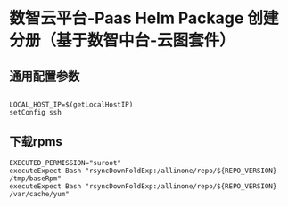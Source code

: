 # 数智云平台-Paas Helm Package 创建分册（基于数智中台-云图套件）

## 通用配置参数

```

LOCAL_HOST_IP=$(getLocalHostIP)
setConfig ssh
```


## 下载rpms

````
EXECUTED_PERMISSION="suroot"
executeExpect Bash "rsyncDownFoldExp:/allinone/repo/${REPO_VERSION}  /tmp/baseRpm"
executeExpect Bash "rsyncDownFoldExp:/allinone/repo/${REPO_VERSION}  /var/cache/yum"
````
